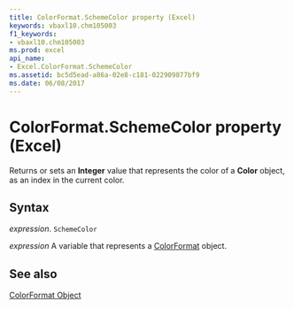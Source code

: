 ```yaml
---
title: ColorFormat.SchemeColor property (Excel)
keywords: vbaxl10.chm105003
f1_keywords:
- vbaxl10.chm105003
ms.prod: excel
api_name:
- Excel.ColorFormat.SchemeColor
ms.assetid: bc5d5ead-a86a-02e8-c181-022909877bf9
ms.date: 06/08/2017
---
```



# ColorFormat.SchemeColor property (Excel)

Returns or sets an  **Integer** value that represents the color of a **Color** object, as an index in the current color.


## Syntax

 _expression_. `SchemeColor`

 _expression_ A variable that represents a [ColorFormat](Excel.ColorFormat.md) object.


## See also


[ColorFormat Object](Excel.ColorFormat.md)

